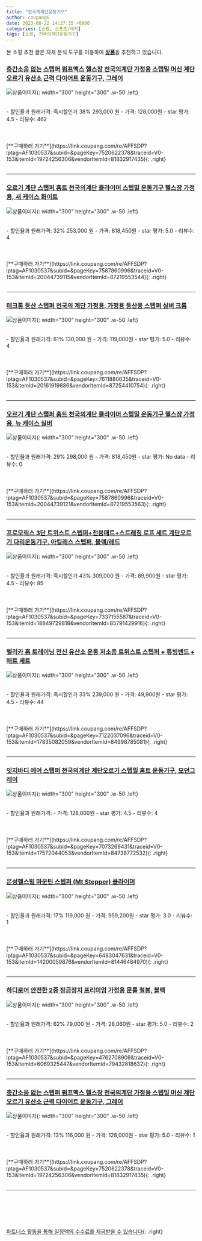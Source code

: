 ```yaml
---
title: "천국의계단운동기구"
author: coupang6
date: 2023-08-22 14:27:35 +0800
categories: [쇼핑, 스포츠/레저]
tags: [쇼핑, 천국의계단운동기구]
---
```


본 쇼핑 추천 글은 자체 분석 도구를 이용하여 [**상품**](https://link.coupang.com/a/bao1ui)을 추천하고 있습니다.

### [층간소음 없는 스텝퍼 펌프맥스 헬스장 천국의계단 가정용 스텝밀 머신 계단오르기 유산소 근력 다이어트 운동기구, 그레이](https://link.coupang.com/re/AFFSDP?lptag=AF1030537&subid=&pageKey=7520622378&traceid=V0-153&itemId=19724256306&vendorItemId=81832917435)

![상품이미지](https://thumbnail8.coupangcdn.com/thumbnails/remote/230x230ex/image/vendor_inventory/de09/0495778de22428a0b93b7d05d5294be13f86e319886ab9931bbdc2562559.jpg){: width="300" height="300" .w-50 .left}


<br>
- 할인율과 원래가격: 즉시할인가 38%  293,000   원
- 가격: 128,000원
- star 평가: 4.5
- 리뷰수: 462
<br>
<br>
<br>
<br>
[**구매하러 가기**](https://link.coupang.com/re/AFFSDP?lptag=AF1030537&subid=&pageKey=7520622378&traceid=V0-153&itemId=19724256306&vendorItemId=81832917435){: .right}
<br>
<br>

---

### [오르기 계단 스탭퍼 홈트 천국의계단 클라이머 스텝밀 운동기구 헬스장 가정용, 새 케이스 화이트](https://link.coupang.com/re/AFFSDP?lptag=AF1030537&subid=&pageKey=7587860996&traceid=V0-153&itemId=20044739115&vendorItemId=87219553544)

![상품이미지](https://thumbnail9.coupangcdn.com/thumbnails/remote/230x230ex/image/vendor_inventory/755f/46ee60c116d62a35c12be7abcb2a9e44168c2659cae99be95e4f23a9ac7e.jpg){: width="300" height="300" .w-50 .left}


<br>
- 할인율과 원래가격: 32%  253,000   원
- 가격: 818,450원
- star 평가: 5.0
- 리뷰수: 4
<br>
<br>
<br>
<br>
[**구매하러 가기**](https://link.coupang.com/re/AFFSDP?lptag=AF1030537&subid=&pageKey=7587860996&traceid=V0-153&itemId=20044739115&vendorItemId=87219553544){: .right}
<br>
<br>

---

### [테크통 등산 스텝퍼 천국의 계단 가정용, 가정용 등산용 스텝퍼 실버 크롬](https://link.coupang.com/re/AFFSDP?lptag=AF1030537&subid=&pageKey=7611880635&traceid=V0-153&itemId=20161919886&vendorItemId=87254410754)

![상품이미지](https://thumbnail6.coupangcdn.com/thumbnails/remote/230x230ex/image/vendor_inventory/8fa0/a873ba23e55e9571c3275509d4425d1bd96cebc20828c87de8cafc7aa54d.png){: width="300" height="300" .w-50 .left}


<br>
- 할인율과 원래가격: 61%  130,000   원
- 가격: 119,000원
- star 평가: 5.0
- 리뷰수: 4
<br>
<br>
<br>
<br>
[**구매하러 가기**](https://link.coupang.com/re/AFFSDP?lptag=AF1030537&subid=&pageKey=7611880635&traceid=V0-153&itemId=20161919886&vendorItemId=87254410754){: .right}
<br>
<br>

---

### [오르기 계단 스탭퍼 홈트 천국의계단 클라이머 스텝밀 운동기구 헬스장 가정용, 뉴 케이스 실버](https://link.coupang.com/re/AFFSDP?lptag=AF1030537&subid=&pageKey=7587860996&traceid=V0-153&itemId=20044739121&vendorItemId=87219553563)

![상품이미지](https://thumbnail7.coupangcdn.com/thumbnails/remote/230x230ex/image/vendor_inventory/f518/756a8441c5884d4e1378d642d684c426d4cccb009d52949f89b5ba1fd9fc.jpg){: width="300" height="300" .w-50 .left}


<br>
- 할인율과 원래가격: 29%  298,000   원
- 가격: 818,450원
- star 평가: No data
- 리뷰수: 0
<br>
<br>
<br>
<br>
[**구매하러 가기**](https://link.coupang.com/re/AFFSDP?lptag=AF1030537&subid=&pageKey=7587860996&traceid=V0-153&itemId=20044739121&vendorItemId=87219553563){: .right}
<br>
<br>

---

### [프로모릭스 3단 트위스트 스텝퍼+전용매트+스트레칭 로프 세트 계단오르기 다리운동기구, 아킬레스 스텝퍼, 블랙/레드](https://link.coupang.com/re/AFFSDP?lptag=AF1030537&subid=&pageKey=7337155587&traceid=V0-153&itemId=18849729818&vendorItemId=85791429916)

![상품이미지](https://thumbnail10.coupangcdn.com/thumbnails/remote/230x230ex/image/vendor_inventory/58d4/f2c82a1d5955637958da9b419cb8e25db8f623e2a3b68b1bd8182ae68fcb.jpg){: width="300" height="300" .w-50 .left}


<br>
- 할인율과 원래가격: 즉시할인가 43%  309,000   원
- 가격: 89,900원
- star 평가: 4.5
- 리뷰수: 85
<br>
<br>
<br>
<br>
[**구매하러 가기**](https://link.coupang.com/re/AFFSDP?lptag=AF1030537&subid=&pageKey=7337155587&traceid=V0-153&itemId=18849729818&vendorItemId=85791429916){: .right}
<br>
<br>

---

### [벨리카 홈 트레이닝 전신 유산소 운동 저소음 트위스트 스텝퍼 + 튜빙밴드 + 매트 세트](https://link.coupang.com/re/AFFSDP?lptag=AF1030537&subid=&pageKey=7122037096&traceid=V0-153&itemId=17835082059&vendorItemId=84998785081)

![상품이미지](https://thumbnail10.coupangcdn.com/thumbnails/remote/230x230ex/image/retail/images/977960769860913-e89be0f8-bfcc-440b-8349-636db36b7a14.jpg){: width="300" height="300" .w-50 .left}


<br>
- 할인율과 원래가격: 즉시할인가 33%  239,000   원
- 가격: 49,900원
- star 평가: 4.5
- 리뷰수: 44
<br>
<br>
<br>
<br>
[**구매하러 가기**](https://link.coupang.com/re/AFFSDP?lptag=AF1030537&subid=&pageKey=7122037096&traceid=V0-153&itemId=17835082059&vendorItemId=84998785081){: .right}
<br>
<br>

---

### [잇지바디 에어 스텝퍼 천국의계단 계단오르기 스텝밀 홈트 운동기구, 모던그레이](https://link.coupang.com/re/AFFSDP?lptag=AF1030537&subid=&pageKey=7073269431&traceid=V0-153&itemId=17572044053&vendorItemId=84738772532)

![상품이미지](https://thumbnail8.coupangcdn.com/thumbnails/remote/230x230ex/image/vendor_inventory/fe3b/84209ff5163213acf019503e2c3ef9c1514ec4188ed3219a4725f9da0fd0.jpg){: width="300" height="300" .w-50 .left}


<br>
- 할인율과 원래가격: 
- 가격: 128,000원
- star 평가: 4.5
- 리뷰수: 4
<br>
<br>
<br>
<br>
[**구매하러 가기**](https://link.coupang.com/re/AFFSDP?lptag=AF1030537&subid=&pageKey=7073269431&traceid=V0-153&itemId=17572044053&vendorItemId=84738772532){: .right}
<br>
<br>

---

### [은성헬스빌 마운틴 스텝퍼 (Mt Stepper) 클라이머](https://link.coupang.com/re/AFFSDP?lptag=AF1030537&subid=&pageKey=6483047631&traceid=V0-153&itemId=14200059876&vendorItemId=81446484970)

![상품이미지](https://thumbnail10.coupangcdn.com/thumbnails/remote/230x230ex/image/vendor_inventory/527c/1667f7471e696597d8831cf5194f91a9e32c6714b6051d25dc9d38ce8eb8.jpg){: width="300" height="300" .w-50 .left}


<br>
- 할인율과 원래가격: 17%  119,000   원
- 가격: 959,200원
- star 평가: 3.0
- 리뷰수: 1
<br>
<br>
<br>
<br>
[**구매하러 가기**](https://link.coupang.com/re/AFFSDP?lptag=AF1030537&subid=&pageKey=6483047631&traceid=V0-153&itemId=14200059876&vendorItemId=81446484970){: .right}
<br>
<br>

---

### [하디로어 안전한 2중 잠금장치 프리미엄 가정용 문틀 철봉, 블랙](https://link.coupang.com/re/AFFSDP?lptag=AF1030537&subid=&pageKey=4762708909&traceid=V0-153&itemId=6069325447&vendorItemId=79432818632)

![상품이미지](https://thumbnail7.coupangcdn.com/thumbnails/remote/230x230ex/image/vendor_inventory/3cb7/0b0c2510619f65fadb427e8c3a62a08ac1f50cd3d1c9f74a9f9d696c67ef.png){: width="300" height="300" .w-50 .left}


<br>
- 할인율과 원래가격: 62%  79,000   원
- 가격: 28,060원
- star 평가: 5.0
- 리뷰수: 2
<br>
<br>
<br>
<br>
[**구매하러 가기**](https://link.coupang.com/re/AFFSDP?lptag=AF1030537&subid=&pageKey=4762708909&traceid=V0-153&itemId=6069325447&vendorItemId=79432818632){: .right}
<br>
<br>

---

### [층간소음 없는 스텝퍼 펌프맥스 헬스장 천국의계단 가정용 스텝밀 머신 계단오르기 유산소 근력 다이어트 운동기구, 그레이](https://link.coupang.com/re/AFFSDP?lptag=AF1030537&subid=&pageKey=7520622378&traceid=V0-153&itemId=19724256306&vendorItemId=81832917435)

![상품이미지](https://thumbnail8.coupangcdn.com/thumbnails/remote/230x230ex/image/vendor_inventory/de09/0495778de22428a0b93b7d05d5294be13f86e319886ab9931bbdc2562559.jpg){: width="300" height="300" .w-50 .left}


<br>
- 할인율과 원래가격: 13%  116,000   원
- 가격: 128,000원
- star 평가: 5.0
- 리뷰수: 1
<br>
<br>
<br>
<br>
[**구매하러 가기**](https://link.coupang.com/re/AFFSDP?lptag=AF1030537&subid=&pageKey=7520622378&traceid=V0-153&itemId=19724256306&vendorItemId=81832917435){: .right}
<br>
<br>

---
<br><br><br><br><br> [파트너스 활동을 통해 일정액의 수수료를 제공받을 수 있습니다](https://link.coupang.com/a/bao1ui){: .right}